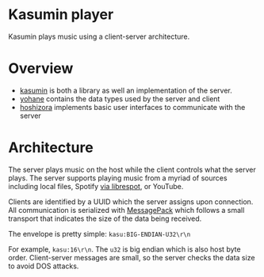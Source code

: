 # Kasumin player
Kasumin plays music using a client-server architecture.

# Overview
* [kasumin](kasumin) is both a library as well an implementation of the server.
* [yohane](yohane) contains the data types used by the server and client
* [hoshizora](hoshizora) implements basic user interfaces to communicate with the server

# Architecture

The server plays music on the host while the client controls what the server plays. The server supports playing music from a myriad of sources including local files, Spotify [via librespot](https://github.com/librespot-org/librespot), or YouTube.

Clients are identified by a UUID which the server assigns upon connection. All communication is serialized with [MessagePack](https://msgpack.org/) which follows a small transport that indicates the size of the data being received.

The envelope is pretty simple: `kasu:BIG-ENDIAN-U32\r\n`

For example, `kasu:16\r\n`. The `u32` is big endian which is also host byte order. Client-server messages are small, so the server checks the data size to avoid DOS attacks.
